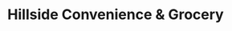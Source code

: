 ---
title: "Hillside Convenience & Grocery"
url: /jamaica/hillside-convenience-and-grocery/
shop: convenience
---